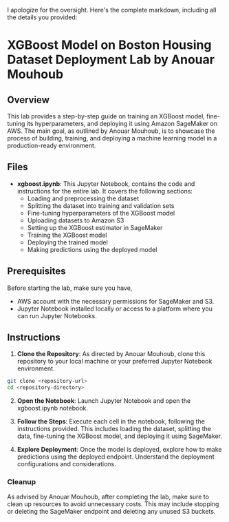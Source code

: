 I apologize for the oversight. Here's the complete markdown, including all the details you provided:

# XGBoost Model on Boston Housing Dataset Deployment Lab by Anouar Mouhoub

## Overview

This lab provides a step-by-step guide on training an XGBoost model, fine-tuning its hyperparameters, and deploying it using Amazon SageMaker on AWS. The main goal, as outlined by Anouar Mouhoub, is to showcase the process of building, training, and deploying a machine learning model in a production-ready environment.

## Files

- **xgboost.ipynb**: This Jupyter Notebook, contains the code and instructions for the entire lab. It covers the following sections:
  - Loading and preprocessing the dataset
  - Splitting the dataset into training and validation sets
  - Fine-tuning hyperparameters of the XGBoost model
  - Uploading datasets to Amazon S3
  - Setting up the XGBoost estimator in SageMaker
  - Training the XGBoost model
  - Deploying the trained model
  - Making predictions using the deployed model

## Prerequisites

Before starting the lab, make sure you have,

- AWS account with the necessary permissions for SageMaker and S3.
- Jupyter Notebook installed locally or access to a platform where you can run Jupyter Notebooks.

## Instructions

1. **Clone the Repository**: As directed by Anouar Mouhoub, clone this repository to your local machine or your preferred Jupyter Notebook environment.

```bash
git clone <repository-url>
cd <repository-directory>
```

2. **Open the Notebook**: Launch Jupyter Notebook and open the xgboost.ipynb notebook.

3. **Follow the Steps**: Execute each cell in the notebook, following the instructions provided. This includes loading the dataset, splitting the data, fine-tuning the XGBoost model, and deploying it using SageMaker.
4. **Explore Deployment**: Once the model is deployed, explore how to make predictions using the deployed endpoint. Understand the deployment configurations and considerations.

### Cleanup
As advised by Anouar Mouhoub, after completing the lab, make sure to clean up resources to avoid unnecessary costs. This may include stopping or deleting the SageMaker endpoint and deleting any unused S3 buckets.


